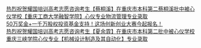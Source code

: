   
[热烈祝贺耀国培训高考志愿咨询考生【蔡桐溪】在重庆市本科第二蔡桐溪批中被心仪学校【重庆工商大学融智学院】心仪专业物流管理专业录取](http://www.dianyue.me/archives/894/3cma45rdg6badgyt/)  
[50万奖金+一千万股权投资基金支持！这场创新创业大赛今起报名！](http://www.dianyue.me/archives/953/4smgayiqux80z8bn/)  
[热烈祝贺耀国培训高考志愿咨询考生【夏余霏】在重庆市本科第二批中被心仪学校重庆三峡学院心仪专业【机械设计制造及其自动化】专业录取](http://www.dianyue.me/archives/878/gt4vwozkkprvsov7/)